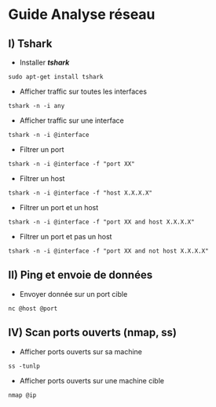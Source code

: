# Guide Analyse réseau

## I) Tshark
* Installer ***tshark***
```
sudo apt-get install tshark
```
* Afficher traffic sur toutes les interfaces
```
tshark -n -i any
```
* Afficher traffic sur une interface 
```
tshark -n -i @interface
```
* Filtrer un port
```
tshark -n -i @interface -f "port XX"
```
* Filtrer un host
```
tshark -n -i @interface -f "host X.X.X.X"
```
* Filtrer un port et un host
```
tshark -n -i @interface -f "port XX and host X.X.X.X"
```
* Filtrer un port et pas un host
```
tshark -n -i @interface -f "port XX and not host X.X.X.X"
```

## II) Ping et envoie de données 
* Envoyer donnée sur un port cible 
```
nc @host @port
```

## IV) Scan ports ouverts (nmap, ss)
* Afficher ports ouverts sur sa machine
```
ss -tunlp
```
* Afficher ports ouverts sur une machine cible
```
nmap @ip
```